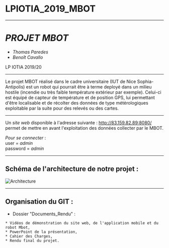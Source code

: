 # LPIOTIA_2019_MBOT
------------------
# _PROJET MBOT_  

- *Thomas Paredes*  
- *Benoît Cavallo*

LP IOTIA 2019/20



-----------------


Le projet MBOT réalisé dans le cadre universitaire (IUT de Nice Sophia-Antipolis) est un robot qui pourrait être à terme deployé dans un milieu hostile (incendie ou très faible température extérieur par exemple). Celui-ci est équipé de capteur de température et de position GPS, lui permettant d'être localisable et de récolter des données de type métérologiques exploitable par la suite pour des relevés ou des cartes.


*******************  
Un _site web_ disponible à l'adresse suivante : http://83.159.82.89:8080/ permet de mettre en avant l'exploitation des données collecter par le MBOT.

_Pour se connecter_ :   
user = *admin*      
password = *admin*  

*******************  
## Schéma de l'architecture de notre projet :  

![Architecture](../master/Images/Schema_architecture.png)
*******************  

## Organisation du GIT :  
  
* Dossier "Documents_Rendu" :  

`* Vidéos de démonstration du site web, de l'application mobile et du robot Mbot,`     
`* PowerPoint de la présentation,`  
`* Cahier des Charges,`   
`* Rendu final du projet.`  



